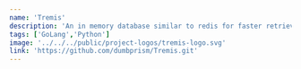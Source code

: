 ```yaml
---
name: 'Tremis'
description: 'An in memory database similar to redis for faster retrieval of data which is open-source and functions as a GUI in python'
tags: ['GoLang','Python']
image: '../../../public/project-logos/tremis-logo.svg'
link: 'https://github.com/dumbprism/Tremis.git'
---
```

